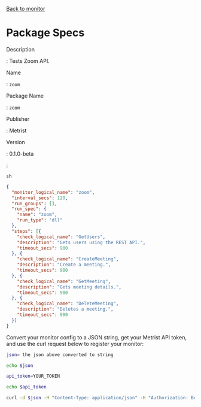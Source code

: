 [Back to monitor](zoom.md)

# Package Specs

Description

: Tests Zoom API.

Name

: `zoom`

Package Name

: `zoom`

Publisher

: Metrist

Version

: 0.1.0-beta

: &nbsp;


<!--@include: /parts/_3.md-->


```sh```

<!--@include: /parts/tips_env-vars.md -->


<!--@include: /parts/_4.md-->


```json
{
  "monitor_logical_name": "zoom",
  "interval_secs": 120,
  "run_groups": [],
  "run_spec": {
    "name": "zoom",
    "run_type": "dll"
  },
  "steps": [{
    "check_logical_name": "GetUsers",
    "description": "Gets users using the REST API.",
    "timeout_secs": 900
  }, {
    "check_logical_name": "CreateMeeting",
    "description": "Create a meeting.",
    "timeout_secs": 900
  }, {
    "check_logical_name": "GetMeeting",
    "description": "Gets meeting details.",
    "timeout_secs": 900
  }, {
    "check_logical_name": "DeleteMeeting",
    "description": "Deletes a meeting.",
    "timeout_secs": 900
  }]
}
```




Convert your monitor config to a JSON string, get your Metrist API token, and use the curl request below to register your monitor:

```sh
json= the json above converted to string

echo $json

api_token=YOUR_TOKEN

echo $api_token

curl -d $json -H "Content-Type: application/json" -H "Authorization: Bearer $api_token" 'https://app.metrist.io/api/v0/monitor-config'

```

<!--@include: /parts/tips_api.md-->


<!--@include: /parts/_5.md-->


<!--@include: /parts/result.md-->